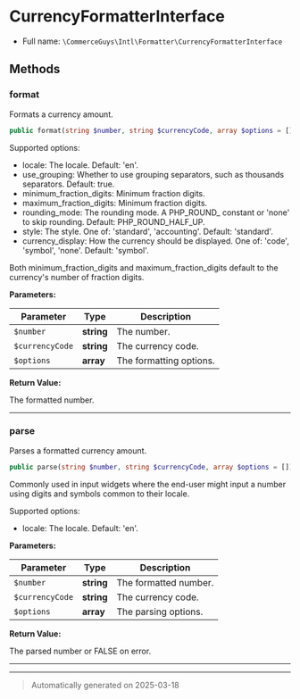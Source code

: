 
# CurrencyFormatterInterface





* Full name: `\CommerceGuys\Intl\Formatter\CurrencyFormatterInterface`



## Methods


### format

Formats a currency amount.

```php
public format(string $number, string $currencyCode, array $options = []): string
```

Supported options:
- locale:                  The locale. Default: 'en'.
- use_grouping:            Whether to use grouping separators,
                           such as thousands separators.
                           Default: true.
- minimum_fraction_digits: Minimum fraction digits.
- maximum_fraction_digits: Minimum fraction digits.
- rounding_mode:           The rounding mode.
                           A PHP_ROUND_ constant or 'none' to skip
                           rounding. Default: PHP_ROUND_HALF_UP.
- style:                   The style.
                           One of: 'standard', 'accounting'.
                           Default: 'standard'.
- currency_display:        How the currency should be displayed.
                           One of: 'code', 'symbol', 'none'.
                           Default: 'symbol'.

Both minimum_fraction_digits and maximum_fraction_digits default
to the currency's number of fraction digits.






**Parameters:**

| Parameter | Type | Description |
|-----------|------|-------------|
| `$number` | **string** | The number. |
| `$currencyCode` | **string** | The currency code. |
| `$options` | **array** | The formatting options. |


**Return Value:**

The formatted number.




***

### parse

Parses a formatted currency amount.

```php
public parse(string $number, string $currencyCode, array $options = []): string|false
```

Commonly used in input widgets where the end-user might input
a number using digits and symbols common to their locale.

Supported options:
- locale: The locale. Default: 'en'.






**Parameters:**

| Parameter | Type | Description |
|-----------|------|-------------|
| `$number` | **string** | The formatted number. |
| `$currencyCode` | **string** | The currency code. |
| `$options` | **array** | The parsing options. |


**Return Value:**

The parsed number or FALSE on error.




***


***
> Automatically generated on 2025-03-18
